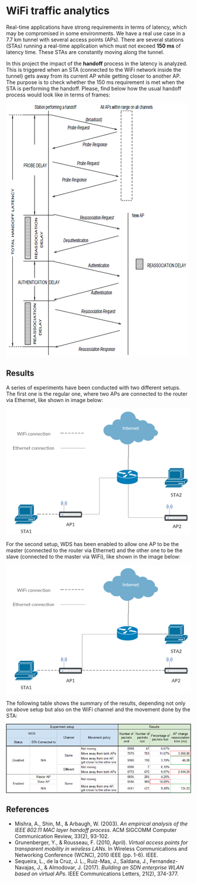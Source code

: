 # WiFi traffic analytics

Real-time applications have strong requirements in terms of latency, which may be compromised in some environments. We have a real use case in a 7.7 km tunnel with several access points (APs). There are several stations (STAs) running a real-time application which must not exceed **150 ms** of latency time. These STAs are constantly moving along the tunnel.

In this project the impact of the **handoff** process in the latency is analyzed. This is triggered when an STA (connected to the WiFi network inside the tunnel) gets away from its current AP while getting closer to another AP. The purpose is to check whether the 150 ms requirement is met when the STA is performing the handoff. Please, find below how the usual handoff process would look like in terms of frames:

![](doc/img/handoff_process.png)

## Results

A series of experiments have been conducted with two different setups. The first one is the regular one, where two APs are connected to the router via Ethernet, like shown in image below:

![](doc/img/setup_regular.png)

For the second setup, WDS has been enabled to allow one AP to be the master (connected to the router via Ethernet) and the other one to be the slave (connected to the master via WiFi), like shown in the image below:

![](doc/img/setup_wds.png)

The following table shows the summary of the results, depending not only on above setup but also on the WiFi channel and the movement done by the STA:

![](doc/img/results_highlighted.png)

## References

* Mishra, A., Shin, M., & Arbaugh, W. (2003). *An empirical analysis of the IEEE 802.11 MAC layer handoff process*. ACM SIGCOMM Computer Communication Review, 33(2), 93-102.
* Grunenberger, Y., & Rousseau, F. (2010, April). *Virtual access points for transparent mobility in wireless LANs*. In Wireless Communications and Networking Conference (WCNC), 2010 IEEE (pp. 1-6). IEEE.
* Sequeira, L., de la Cruz, J. L., Ruiz-Mas, J., Saldana, J., Fernandez-Navajas, J., & Almodovar, J. (2017). *Building an SDN enterprise WLAN based on virtual APs*. IEEE Communications Letters, 21(2), 374-377.
